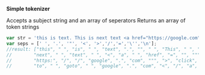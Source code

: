 **Simple tokenizer**

Accepts a subject string and an array of seperators 
Returns an array of token strings

```javascript
var str = 'this is text. This is next text <a href="https://google.com">click here to goto google.com</a>';
var seps = [' ', '.', '"', '<', '>','/','=','\'','\n'];
//result: ["this", " ", "is", " ", "text", ".", "", " ", "This", " ", "is", " ", 
//        "next", " ", "text", " ", "<", "a", " ", "href", "=", "", """, 
//        "https:", "/", "/", "google", ".", "com", """, ">", "click", " ", "here", " ",
//        "to", " ", "goto", " ", "google", ".", "com", "<", "/", "a", ">", ""]
```
